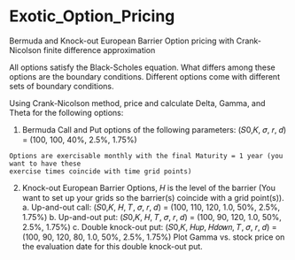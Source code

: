 # Exotic_Option_Pricing
Bermuda and Knock-out European Barrier Option pricing with Crank-Nicolson finite difference approximation

All options satisfy the Black-Scholes equation. What differs among these options are the boundary
conditions. Different options come with different sets of boundary conditions.

Using Crank-Nicolson method, price and calculate Delta, Gamma, and Theta for the following options:
  1. Bermuda Call and Put options of the following parameters:
    (𝑆0,𝐾, 𝜎, 𝑟, 𝑑) = (100, 100, 40%, 2.5%, 1.75%)
    
    Options are exercisable monthly with the final Maturity = 1 year (you want to have these
    exercise times coincide with time grid points)
    
  2. Knock-out European Barrier Options, 𝐻 is the level of the barrier (You want to set up your grids
    so the barrier(s) coincide with a grid point(s)).
      a. Up-and-out call: (𝑆0,𝐾, 𝐻, 𝑇, 𝜎, 𝑟, 𝑑) = (100, 110, 120, 1.0, 50%, 2.5%, 1.75%)
      b. Up-and-out put: (𝑆0,𝐾, 𝐻, 𝑇, 𝜎, 𝑟, 𝑑) = (100, 90, 120, 1.0, 50%, 2.5%, 1.75%)
      c. Double knock-out put:
        (𝑆0,𝐾, 𝐻𝑢𝑝, 𝐻𝑑𝑜𝑤𝑛, 𝑇, 𝜎, 𝑟, 𝑑) = (100, 90, 120, 80, 1.0, 50%, 2.5%, 1.75%)
        Plot Gamma vs. stock price on the evaluation date for this double knock-out put.
